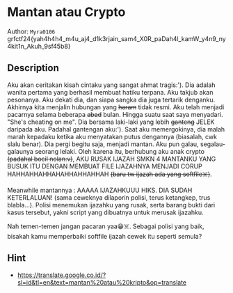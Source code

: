 # Mantan atau Crypto

Author: `Myra0106` 
<br>
grfctf24{yah4h4h4_m4u_aj4_d1k3rjain_sam4_X0R_paDah4l_kamW_y4n9_ny4kit1n_Akuh_9sf45b8}

## Description

Aku akan ceritakan kisah cintaku yang sangat ahmat tragis:'). Dia adalah wanita pertama yang berhasil membuat hatiku terpana. Aku takjub akan pesonanya. Aku dekati dia, dan siapa sangka dia juga tertarik denganku. Akhirnya kita menjalin hubungan yang <s>haram</s> tidak resmi. Aku telah menjadi pacarnya selama beberapa <s>abad</s> bulan. Hingga suatu saat saya menyadari. "She's cheating on me". Dia bersama laki-laki yang lebih <s>ganteng</s> JELEK daripada aku. Padahal gantengan aku:'). Saat aku memergokinya, dia malah marah kepadaku ketika aku menyatakan putus dengannya (biasalah, cwk slalu benar). Dia pergi begitu saja, menjadi mantan. Aku pun galau, segalau-galaunya seorang lelaki. Oleh karena itu, berhubung aku anak crypto <s>(padahal bocil nolan:v)</s>, AKU RUSAK IJAZAH SMKN 4 MANTANKU YANG BUSUK ITU DENGAN MEMBUAT FILE IJAZAHNYA MENJADI CORUP HAHHAHHAHHAHAHHAHHAHHAH <s>(baru tw ijazah ada yang softfile☠️)</s>.

Meanwhile mantannya :
AAAAA IJAZAHKUUU HIKS. DIA SUDAH KETERLALUAN! (sama ceweknya dilaporin polisi, terus ketangkep, trus blabla...). Polisi menemukan ijazahku yang rusak, serta barang bukti dari kasus tersebut, yakni script yang dibuatnya untuk merusak ijazahku.

Nah temen-temen jangan pacaran yaa😁☠️. Sebagai polisi yang baik, bisakah kamu memperbaiki softfile ijazah cewek itu seperti semula?

## Hint

- https://translate.google.co.id/?sl=id&tl=en&text=mantan%20atau%20kripto&op=translate